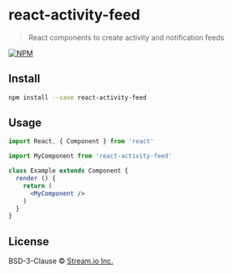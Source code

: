 # react-activity-feed

> React components to create activity and notification feeds

[![NPM](https://img.shields.io/npm/v/react-activity-feed.svg)](https://www.npmjs.com/package/react-activity-feed)

## Install

```bash
npm install --save react-activity-feed
```

## Usage

```jsx
import React, { Component } from 'react'

import MyComponent from 'react-activity-feed'

class Example extends Component {
  render () {
    return (
      <MyComponent />
    )
  }
}
```

## License

BSD-3-Clause © [Stream.io Inc.](https://getstream.io)
